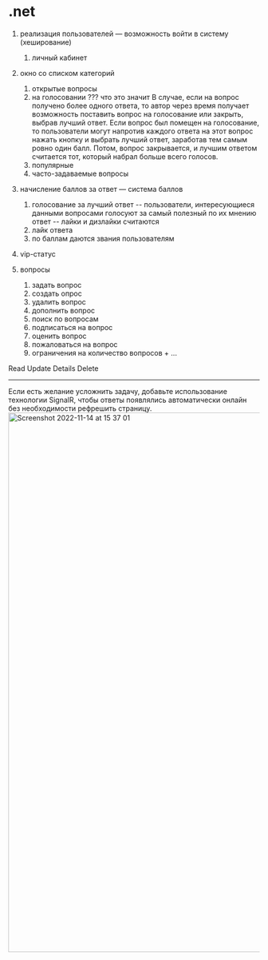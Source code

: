 # .net

1. реализация пользователей  — возможность войти в систему  (хеширование)
    1. личный кабинет
2. окно со списком категорий
    1. открытые вопросы
    2. на голосовании ??? что это значит
    В случае, если на вопрос получено более одного ответа, то автор через время получает возможность поставить вопрос на голосование или закрыть, выбрав лучший ответ.
    Если вопрос был помещен на голосование, то пользователи могут напротив каждого ответа на этот вопрос нажать кнопку и выбрать лучший ответ, заработав тем самым ровно один балл. Потом, вопрос закрывается, и лучшим ответом считается тот, который набрал больше всего голосов.
    4. популярные
    5. часто-задаваемые вопросы
3. начисление баллов за ответ — система баллов

    1. голосование за лучший ответ -- пользователи, интересующиеся данными вопросами голосуют за самый полезный по их мнению ответ -- лайки и дизлайки считаются
    2. лайк ответа
    3. по баллам даются звания пользователям
4. vip-статус
5. вопросы
    1. задать вопрос
    2. создать опрос
    3. удалить вопрос
    4. дополнить вопрос
    5. поиск по вопросам
    6. подписаться на вопрос
    7. оценить вопрос
    8. пожаловаться на вопрос
    9. ограничения на количество вопросов + ...

Read
Update
Details
Delete


-----------------------------------
Если есть желание усложнить задачу, добавьте использование технологии SignalR, чтобы ответы появлялись автоматически онлайн без необходимости рефрешить страницу.
<img width="1080" alt="Screenshot 2022-11-14 at 15 37 01" src="https://user-images.githubusercontent.com/99659178/201662192-ceb46cfa-d8f1-43c4-93bf-ca3f8538a82f.png">
